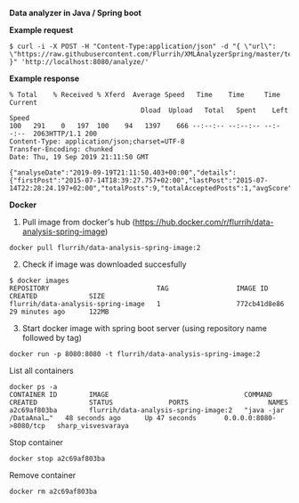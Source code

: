 **Data analyzer in Java / Spring boot**

**Example request**
```
$ curl -i -X POST -H "Content-Type:application/json" -d "{ \"url\": \"https://raw.githubusercontent.com/Flurrih/XMLAnalyzerSpring/master/testSample.xml\" }" 'http://localhost:8080/analyze/'

```
**Example response**
```
% Total    % Received % Xferd  Average Speed   Time    Time     Time  Current
                                 Dload  Upload   Total   Spent    Left  Speed
100   291    0   197  100    94   1397    666 --:--:-- --:--:-- --:--:--  2063HTTP/1.1 200
Content-Type: application/json;charset=UTF-8
Transfer-Encoding: chunked
Date: Thu, 19 Sep 2019 21:11:50 GMT

{"analyseDate":"2019-09-19T21:11:50.403+00:00","details":{"firstPost":"2015-07-14T18:39:27.757+02:00","lastPost":"2015-07-14T22:28:24.197+02:00","totalPosts":9,"totalAcceptedPosts":1,"avgScore":2}}

```

**Docker**

1. Pull image from docker's hub (https://hub.docker.com/r/flurrih/data-analysis-spring-image)
```
docker pull flurrih/data-analysis-spring-image:2
```
2. Check if image was downloaded succesfully
```
$ docker images
REPOSITORY                           TAG                 IMAGE ID            CREATED             SIZE
flurrih/data-analysis-spring-image   1                   772cb41d8e86        29 minutes ago      122MB
```
3. Start docker image with spring boot server (using repository name followed by tag)
```
docker run -p 8080:8080 -t flurrih/data-analysis-spring-image:2
```

List all containers
```
docker ps -a
CONTAINER ID        IMAGE                                  COMMAND                  CREATED             STATUS              PORTS                    NAMES
a2c69af803ba        flurrih/data-analysis-spring-image:2   "java -jar /DataAnal…"   48 seconds ago      Up 47 seconds       0.0.0.0:8080->8080/tcp   sharp_visvesvaraya
```

Stop container
```
docker stop a2c69af803ba
```

Remove container
```
docker rm a2c69af803ba
```
